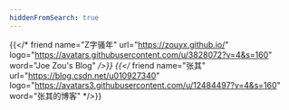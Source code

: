 ```yaml
---
hiddenFromSearch: true
---
```

{{</* friend name="Z字骚年" url="https://zouyx.github.io/" logo="https://avatars.githubusercontent.com/u/3828072?v=4&s=160" word="Joe Zou's Blog" */>}}
{{</* friend name="张其" url="https://blog.csdn.net/u010927340" logo="https://avatars3.githubusercontent.com/u/12484497?v=4&s=160" word="张其的博客" */>}}